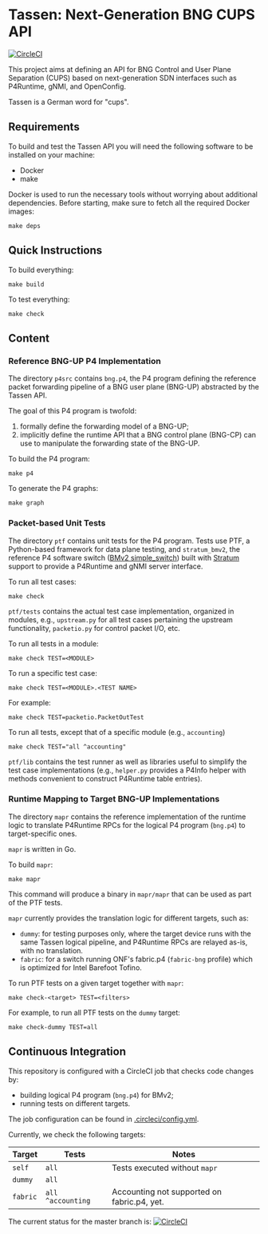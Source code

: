# Tassen: Next-Generation BNG CUPS API

[![CircleCI](https://circleci.com/gh/opennetworkinglab/tassen.svg?style=svg&circle-token=1192ef25b712aaf3f6e5e54fb65b3aad27ad1f57)](https://app.circleci.com/pipelines/github/opennetworkinglab/tassen)

This project aims at defining an API for BNG Control and User Plane Separation
(CUPS) based on next-generation SDN interfaces such as P4Runtime, gNMI, and
OpenConfig.

Tassen is a German word for "cups".

## Requirements

To build and test the Tassen API you will need the following software to be
installed on your machine:

* Docker
* make

Docker is used to run the necessary tools without worrying about additional
dependencies. Before starting, make sure to fetch all the required Docker
images:

    make deps

## Quick Instructions

To build everything:

    make build

To test everything:

    make check

## Content

### Reference BNG-UP P4 Implementation

The directory `p4src` contains `bng.p4`, the P4 program defining the reference
packet forwarding pipeline of a BNG user plane (BNG-UP) abstracted by the Tassen
API.

The goal of this P4 program is twofold:

1. formally define the forwarding model of a BNG-UP;
2. implicitly define the runtime API that a BNG control plane (BNG-CP) can use
   to manipulate the forwarding state of the BNG-UP.

To build the P4 program:

    make p4

To generate the P4 graphs:

    make graph

### Packet-based Unit Tests

The directory `ptf` contains unit tests for the P4 program. Tests use PTF, a
Python-based framework for data plane testing, and `stratum_bmv2`, the reference
P4 software switch ([BMv2 simple_switch][bmv2]) built with [Stratum][stratum]
support to provide a P4Runtime and gNMI server interface.

To run all test cases:

    make check

`ptf/tests` contains the actual test case implementation, organized in
modules, e.g., `upstream.py` for all test cases pertaining the upstream
functionality, `packetio.py` for control packet I/O, etc.

To run all tests in a module:

    make check TEST=<MODULE>

To run a specific test case:

    make check TEST=<MODULE>.<TEST NAME>

For example:

    make check TEST=packetio.PacketOutTest

To run all tests, except that of a specific module (e.g., `accounting`)

    make check TEST="all ^accounting"

`ptf/lib` contains the test runner as well as libraries useful to simplify
the test case implementations (e.g., `helper.py` provides a P4Info helper with
methods convenient to construct P4Runtime table entries).

### Runtime Mapping to Target BNG-UP Implementations

The directory `mapr` contains the reference implementation of the runtime
logic to translate P4Runtime RPCs for the logical P4 program (`bng.p4`) to 
target-specific ones.

`mapr` is written in Go.

To build `mapr`:

    make mapr

This command will produce a binary in `mapr/mapr` that can be used as part of
the PTF tests.

`mapr` currently provides the translation logic for different targets, such as:

* `dummy`: for testing purposes only, where the target device runs with
  the same Tassen logical pipeline, and P4Runtime RPCs are relayed as-is,
  with no translation. 
* `fabric`: for a switch running ONF's fabric.p4 (`fabric-bng` profile) which is
  optimized for Intel Barefoot  Tofino.

To run PTF tests on a given target together with `mapr`:

    make check-<target> TEST=<filters>

For example, to run all PTF tests on the `dummy` target:

    make check-dummy TEST=all

## Continuous Integration

This repository is configured with a CircleCI job that checks code changes by:

* building logical P4 program (`bng.p4`) for BMv2;
* running tests on different targets.

The job configuration can be found in [.circleci/config.yml](.circleci/config.yml).

Currently, we check the following targets:

| Target   | Tests             | Notes                                       |
|--------- |-------------------|---------------------------------------------|
| `self`   | `all`             | Tests executed without `mapr`               |
| `dummy`  | `all`             |                                             |
| `fabric` | `all ^accounting` | Accounting not supported on fabric.p4, yet. |

The current status for the master branch is:
[![CircleCI](https://circleci.com/gh/opennetworkinglab/tassen.svg?style=svg&circle-token=1192ef25b712aaf3f6e5e54fb65b3aad27ad1f57)](https://app.circleci.com/pipelines/github/opennetworkinglab/tassen)

[bmv2]: https://github.com/p4lang/behavioral-model
[stratum]: https://github.com/stratum/stratum
